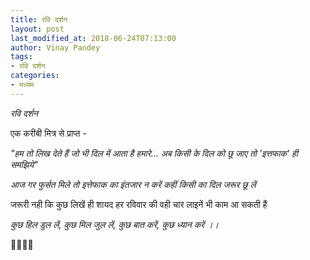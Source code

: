 ```yaml
---
title: रवि दर्शन
layout: post
last_modified_at: 2018-06-24T07:13:00
author: Vinay Pandey
tags:
- रवि दर्शन
categories:
- मध्यम
---
```

*रवि दर्शन*

एक करीबी मित्र से प्राप्त -

_"हम तो लिख देते हैं जो भी दिल में आता है हमारे..._
_अब किसी के दिल को छू जाए तो 'इत्तफाक' ही समझिये"_

*आज गर फुर्सत मिले तो*
*इत्तेफाक का इंतजार न करें*
*कहीं किसी का दिल जरूर छू लें*

जरूरी नही कि कुछ लिखें ही
शायद 
हर रविवार की वही चार लाइनें भी काम आ सकती हैं

*कुछ हिल डुल लें,*
*कुछ मिल जुल लें,*
*कुछ बात करें,*
*कुछ ध्यान करें ।।*


🙏🌷🌷🙏


